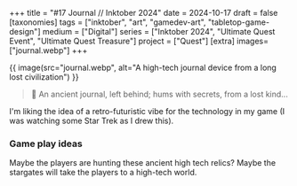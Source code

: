 +++
title = "#17 Journal // Inktober 2024"
date = 2024-10-17
draft =  false
[taxonomies]
tags = ["inktober", "art", "gamedev-art", "tabletop-game-design"]
medium = ["Digital"]
series = ["Inktober 2024", "Ultimate Quest Event", "Ultimate Quest Treasure"]
project = ["Quest"]
[extra]
images= ["journal.webp"]
+++

{{ image(src="journal.webp", alt="A high-tech journal device from a long lost civilization") }}

> 💾 An ancient journal, left behind; hums with secrets, from a lost kind...

I'm liking the idea of a retro-futuristic vibe for the technology in my game (I was watching some Star Trek as I drew this).

### Game play ideas

Maybe the players are hunting these ancient high tech relics? Maybe the stargates will take the players to a high-tech world.
